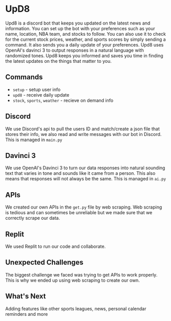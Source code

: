 # UpD8

Upd8 is a discord bot that keeps you updated on the latest news and information. You can set up the bot with your preferences such as your name, location, NBA team, and stocks to follow. You can also use it to check for the current stock prices, weather, and sports scores by simply sending a command. It also sends you a daily update of your preferences. Upd8 uses OpenAI's davinci 3 to output responses in a natural language with randomized tones. Upd8 keeps you informed and saves you time in finding the latest updates on the things that matter to you.

## Commands
- `setup` - setup user info
- `upd8` - receive daily update
- `stock`, `sports`, `weather` - recieve on demand info

## Discord
We use Discord's api to pull the users ID and match/create a json file that stores their info, we also read and write messages with our bot in Discord. This is managed in `main.py`

## Davinci 3
We use OpenAI's Davinci 3 to turn our data responses into natural sounding text that varies in tone and sounds like it came from a person. This also means that responses will not always be the same. This is managed in `ai.py`

## APIs
We created our own APIs in the `get.py` file by web scraping. Web scraping is tedious and can sometimes be unreliable but we made sure that we correctly scrape our data. 

## Replit
We used Replit to run our code and collaborate.

## Unexpected Challenges
The biggest challenge we faced was trying to get APIs to work properly. This is why we ended up using web scraping to create our own. 

## What's Next
Adding features like other sports leagues, news, personal calendar reminders and more
